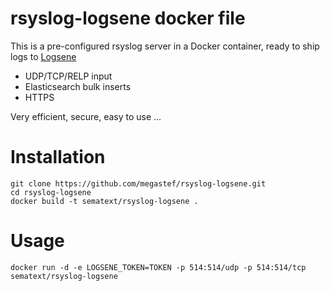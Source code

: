 # rsyslog-logsene docker file

This is a pre-configured rsyslog server in a Docker container, ready to ship logs to [Logsene](https://www.sematext.com/logsene/)
- UDP/TCP/RELP input
- Elasticsearch bulk inserts 
- HTTPS

Very efficient, secure, easy to use ...


# Installation

```
git clone https://github.com/megastef/rsyslog-logsene.git
cd rsyslog-logsene
docker build -t sematext/rsyslog-logsene .
```

# Usage

```
docker run -d -e LOGSENE_TOKEN=TOKEN -p 514:514/udp -p 514:514/tcp sematext/rsyslog-logsene 
```
